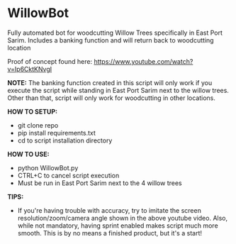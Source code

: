 # WillowBot
Fully automated bot for woodcutting Willow Trees specifically in East Port Sarim. Includes a banking function and will return back to woodcutting location

Proof of concept found here:
https://www.youtube.com/watch?v=Ip6CktKNvgI


**NOTE:** The banking function created in this script will only work if you execute the script while standing in East Port Sarim next to the willow trees. Other than that, script will only work for woodcutting in other locations.


**HOW TO SETUP:**
- git clone repo
- pip install requirements.txt
- cd to script installation directory

**HOW TO USE:**
- python WillowBot.py
- CTRL+C to cancel script execution
- Must be run in East Port Sarim next to the 4 willow trees

**TIPS:**
- If you're having trouble with accuracy, try to imitate the screen resolution/zoom/camera angle shown in the above youtube video. Also, while not mandatory, having sprint enabled makes script much more smooth. This is by no means a finished product, but it's a start!
